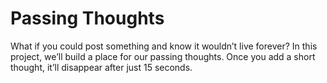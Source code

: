 # Passing Thoughts
What if you could post something and know it wouldn’t live forever? In this project, we’ll build a place for our passing thoughts. Once you add a short thought, it’ll disappear after just 15 seconds.